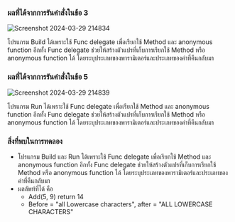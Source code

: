 ### ผลที่ได้จากการรันคำสั่งในข้อ 3

![Screenshot 2024-03-29 214834](https://github.com/KanyakornPuengmon/03376836-OOP-2566-Lab-15/assets/144195697/e4a26f59-870c-43ba-92f4-0fdf1629c175)

โปรแกรม Build ได้เพราะใช้ Func delegate เพื่อเรียกใช้ Method และ anonymous function อีกทั้ง Func delegate ช่วยให้สร้างตัวแปรที่เก็บการเรียกใช้ Method หรือ anonymous function ได้ โดยระบุประเภทของพารามิเตอร์และประเภทของค่าที่คืนกลับมา

### ผลที่ได้จากการรันคำสั่งในข้อ 5

![Screenshot 2024-03-29 214839](https://github.com/KanyakornPuengmon/03376836-OOP-2566-Lab-15/assets/144195697/02d59890-368c-4615-a1f8-5d54fc354d5e)

โปรแกรม Run ได้เพราะใช้ Func delegate เพื่อเรียกใช้ Method และ anonymous function อีกทั้ง Func delegate ช่วยให้สร้างตัวแปรที่เก็บการเรียกใช้ Method หรือ anonymous function ได้ โดยระบุประเภทของพารามิเตอร์และประเภทของค่าที่คืนกลับมา

### สิ่งที่พบในการทดลอง
- โปรแกรม Build และ Run ได้เพราะใช้ Func delegate เพื่อเรียกใช้ Method และ anonymous function อีกทั้ง Func delegate ช่วยให้สร้างตัวแปรที่เก็บการเรียกใช้ Method หรือ anonymous function ได้ โดยระบุประเภทของพารามิเตอร์และประเภทของค่าที่คืนกลับมา
- ผลลัพท์ที่ได้ คือ
  - Add(5, 9) return 14
  - Before = "all Lowercase characters", after = "ALL LOWERCASE CHARACTERS"
